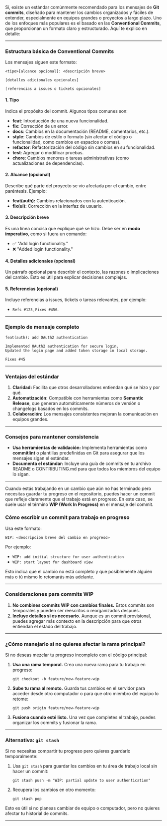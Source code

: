 Sí, existe un estándar comúnmente recomendado para los mensajes de **Git commits**, diseñado para mantener los cambios organizados y fáciles de entender, especialmente en equipos grandes o proyectos a largo plazo. Uno de los enfoques más populares es el basado en las **Conventional Commits**, que proporcionan un formato claro y estructurado. Aquí te explico en detalle:

---

### **Estructura básica de Conventional Commits**
Los mensajes siguen este formato:

```
<tipo>[alcance opcional]: <descripción breve>

[detalles adicionales opcionales]

[referencias a issues o tickets opcionales]
```

#### **1. Tipo**
Indica el propósito del commit. Algunos tipos comunes son:
- **feat**: Introducción de una nueva funcionalidad.
- **fix**: Corrección de un error.
- **docs**: Cambios en la documentación (README, comentarios, etc.).
- **style**: Cambios de estilo o formato (sin afectar el código o funcionalidad, como cambios en espacios o comas).
- **refactor**: Refactorización del código sin cambios en su funcionalidad.
- **test**: Agregar o modificar pruebas.
- **chore**: Cambios menores o tareas administrativas (como actualizaciones de dependencias).

#### **2. Alcance (opcional)**
Describe qué parte del proyecto se vio afectada por el cambio, entre paréntesis. Ejemplo:
- **feat(auth):** Cambios relacionados con la autenticación.
- **fix(ui):** Corrección en la interfaz de usuario.

#### **3. Descripción breve**
Es una línea concisa que explique qué se hizo. Debe ser en **modo imperativo**, como si fuera un comando:
- ✅ "Add login functionality."
- ❌ "Added login functionality."

#### **4. Detalles adicionales (opcional)**
Un párrafo opcional para describir el contexto, las razones o implicaciones del cambio. Esto es útil para explicar decisiones complejas.

#### **5. Referencias (opcional)**
Incluye referencias a issues, tickets o tareas relevantes, por ejemplo:
- `Refs #123`, `Fixes #456`.

---

### **Ejemplo de mensaje completo**
```
feat(auth): add OAuth2 authentication

Implemented OAuth2 authentication for secure login.
Updated the login page and added token storage in local storage.

Fixes #45
```

---

### **Ventajas del estándar**
1. **Claridad:** Facilita que otros desarrolladores entiendan qué se hizo y por qué.
2. **Automatización:** Compatible con herramientas como **Semantic Release**, que generan automáticamente números de versión o changelogs basados en los commits.
3. **Colaboración:** Los mensajes consistentes mejoran la comunicación en equipos grandes.

---

### **Consejos para mantener consistencia**
- **Usa herramientas de validación:** Implementa herramientas como **commitlint** o plantillas predefinidas en Git para asegurar que los mensajes sigan el estándar.
- **Documenta el estándar:** Incluye una guía de commits en tu archivo README o CONTRIBUTING.md para que todos los miembros del equipo lo sigan.

---

Cuando estás trabajando en un cambio que aún no has terminado pero necesitas guardar tu progreso en el repositorio, puedes hacer un commit que refleje claramente que el trabajo está en progreso. En este caso, se suele usar el término **WIP (Work In Progress)** en el mensaje del commit.

### **Cómo escribir un commit para trabajo en progreso**
Usa este formato:

```
WIP: <descripción breve del cambio en progreso>
```

Por ejemplo:
- `WIP: add initial structure for user authentication`
- `WIP: start layout for dashboard view`

Esto indica que el cambio no está completo y que posiblemente alguien más o tú mismo lo retomarás más adelante.

---

### **Consideraciones para commits WIP**
1. **No combines commits WIP con cambios finales.** Estos commits son temporales y pueden ser reescritos o reorganizados después.
2. **Incluye detalles si es necesario.** Aunque es un commit provisional, puedes agregar más contexto en la descripción para que otros entiendan el estado del trabajo.

---

### **¿Cómo manejarlo si no quieres afectar la rama principal?**
Si no deseas mezclar tu progreso incompleto con el código principal:
1. **Usa una rama temporal.** Crea una nueva rama para tu trabajo en progreso:
   ```
   git checkout -b feature/new-feature-wip
   ```
2. **Sube tu rama al remoto.** Guarda tus cambios en el servidor para acceder desde otro computador o para que otro miembro del equipo lo retome:
   ```
   git push origin feature/new-feature-wip
   ```
3. **Fusiona cuando esté listo.** Una vez que completes el trabajo, puedes organizar los commits y fusionar la rama.

---

### **Alternativa: `git stash`**
Si no necesitas compartir tu progreso pero quieres guardarlo temporalmente:
1. Usa `git stash` para guardar los cambios en tu área de trabajo local sin hacer un commit:
   ```
   git stash push -m "WIP: partial update to user authentication"
   ```
2. Recupera los cambios en otro momento:
   ```
   git stash pop
   ```

Esto es útil si no planeas cambiar de equipo o computador, pero no quieres afectar tu historial de commits.

---
